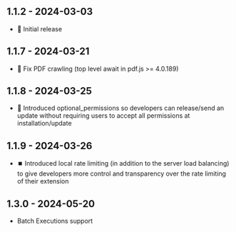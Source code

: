 ## 1.1.2 - 2024-03-03

- 🚀 Initial release

## 1.1.7 - 2024-03-21

- 📁 Fix PDF crawling (top level await in pdf.js >= 4.0.189)

## 1.1.8 - 2024-03-25

- 🙋 Introduced optional_permissions so developers can release/send an update without requiring users to accept all permissions at installation/update

## 1.1.9 - 2024-03-26

- ⏹️ Introduced local rate limiting (in addition to the server load balancing) to give developers more control and transparency over the rate limiting of their extension

## 1.3.0 - 2024-05-20

- Batch Executions support
